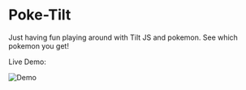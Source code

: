 # Poke-Tilt

Just having fun playing around with Tilt JS and pokemon. See which pokemon you get!

Live Demo:

![Demo](https://lpercivaldev.github.io/poke-tilt/)
